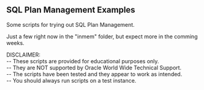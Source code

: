 <h2>SQL Plan Management Examples</h2>

Some scripts for trying out SQL Plan Management.

Just a few right now in the "inmem" folder, but expect more in the comming weeks.

DISCLAIMER:
   <br/>-- These scripts are provided for educational purposes only.
   <br/>-- They are NOT supported by Oracle World Wide Technical Support.
   <br/>-- The scripts have been tested and they appear to work as intended.
   <br/>-- You should always run scripts on a test instance.

